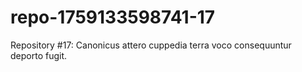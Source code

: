 # repo-1759133598741-17
Repository #17: Canonicus attero cuppedia terra voco consequuntur deporto fugit.
